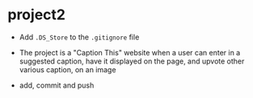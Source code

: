 # project2

- Add `.DS_Store` to the `.gitignore` file
- The project is a "Caption This" website when a user can enter in a suggested caption, have it displayed on the page, and upvote other various caption, on an image

- add, commit and push

